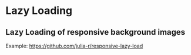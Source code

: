 # Lazy Loading

## Lazy Loading of responsive background images

Example:
https://github.com/julia-r/responsive-lazy-load